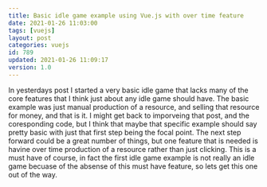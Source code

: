 ```yaml
---
title: Basic idle game example using Vue.js with over time feature
date: 2021-01-26 11:03:00
tags: [vuejs]
layout: post
categories: vuejs
id: 789
updated: 2021-01-26 11:09:17
version: 1.0
---
```


In yesterdays post I started a very basic idle game that lacks many of the core features that I think just about any idle game should have. The basic example was just manual production of a resource, and selling that resource for money, and that is it. I might get back to imporveing that post, and the coresponding code, but I think that maybe that specific example should say pretty basic with just that first step being the focal point. The next step forward could be a great number of things, but one feature that is needed is havine over time production of a resource rather than just clicking. This is a must have of course, in fact the first idle game example is not really an idle game becuase of the absense of this must have feature, so lets get this one out of the way.

<!-- more -->
